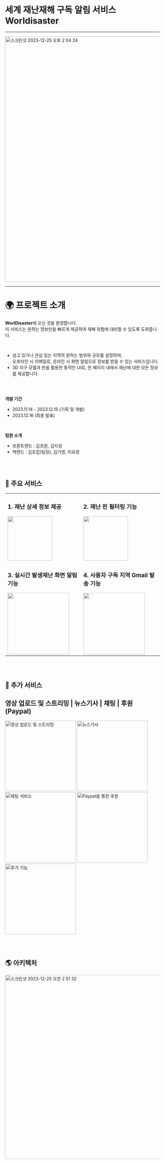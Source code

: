 # **세계 재난재해 구독 알림 서비스 Worldisaster**
---

<img width="800" alt="스크린샷 2023-12-25 오후 2 04 24" src="https://github.com/Hojip-Kim/Worldisaster_Server/assets/101489057/5bf5bcec-21b2-4a8c-a03e-4eef608a7f78">

---
# 🌍 **프로젝트 소개**

**WorlDisaster**에 오신 것을 환영합니다. <br>
이 서비스는 원하는 정보만을 빠르게 제공하여 재해 위험에 대비할 수 있도록 도와줍니다.

<br>

- 살고 있거나 관심 있는 지역의 원하는 범위와 규모를 설정하여, <br>오프라인 시 이메일로, 온라인 시 화면 알림으로 정보를 받을 수 있는 서비스입니다.
- 3D 지구 모델과 핀을 활용한 동적인 UI로, 한 페이지 내에서 재난에 대한 모든 정보를 제공합니다.

<br>
<br>
  
**개발 기간**
- 2023.11.14 - 2023.12.15 (기획 및 개발)
- 2023.12.16 (최종 발표)

<br>

**팀원 소개**
- 프론트엔드 : 김초원, 김지성
- 백엔드 : 김호집(팀장), 김기영, 이유정

<br>
<br>

## 📌 주요 서비스

<div align="left">
  <table>
    <tr>
      <td align="left">
        <h3><b>1. 재난 상세 정보 제공</b></h3>
        <img src="https://github.com/Hojip-Kim/Worldisaster_Server/assets/101489057/48985a8d-fc86-43ba-b4c5-358b144e999b" height="145px" />
      </td>
      <td align="left">
        <h3><b>2. 재난 핀 필터링 기능</b></h3>
        <img src="https://github.com/Hojip-Kim/Worldisaster_Server/assets/101489057/5162b96e-4a1d-439a-8820-bfe210a4874a" height="145px" />
      </td>
    </tr>
    <tr>
      <td align="left">
        <h3><b>3. 실시간 발생재난 화면 알림 기능</b></h3>
        <img src="https://github.com/Hojip-Kim/Worldisaster_Server/assets/101489057/17f774ba-4b7c-4fb8-81a2-c74ddcb4c00d" height="200px" />
      </td>
      <td align="left">
        <h3><b>4. 사용자 구독 지역 Gmail 발송 기능</b></h3>
        <img src="https://github.com/Hojip-Kim/Worldisaster_Server/assets/101489057/e8536f85-ac2a-4bdc-97f1-c88f37930105" height="200px" />
      </td>
    </tr>
  </table>
</div>

<br>
<br>

## 📌 추가 서비스

<h2 align="left">영상 업로드 및 스트리밍 | 뉴스기사 | 채팅 | 후원 (Paypal)</h2>

<p align="left">
  <img src="https://github.com/Hojip-Kim/Worldisaster_Server/assets/101489057/d661acbf-4493-49c6-a359-c7324c67b483" alt="영상 업로드 및 스트리밍" height="230px" />
  <img src="https://github.com/Hojip-Kim/Worldisaster_Server/assets/101489057/7d5cb692-4205-48c8-b9d5-db86ca35cf62" alt="뉴스기사" height="230px" />
  <img src="https://github.com/Hojip-Kim/Worldisaster_Server/assets/101489057/f3e51a1e-e7b1-408b-a508-cd8beef8dc42" alt="채팅 서비스" height="230px" />
  <img src="https://github.com/Hojip-Kim/Worldisaster_Server/assets/101489057/2e969393-9eec-4c04-9416-0b934fafe994" alt="Paypal을 통한 후원" height="230px" />
  <img src="https://github.com/Hojip-Kim/Worldisaster_Server/assets/101489057/aee37d33-f2fe-4788-beae-06d8159b57ec" alt="추가 기능" height="230px" />
</p>

<br>
<br>

## 🌎 아키텍처

<p align="left">
<img width="600" alt="스크린샷 2023-12-25 오전 2 51 32" src="https://github.com/Hojip-Kim/Worldisaster_Server/assets/101489057/0a150dab-a835-4271-9aef-1158f3132aa0">
</p>
